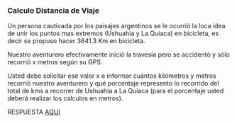 ### Calculo Distancia de Viaje

Un persona cautivada por los paisajes argentinos se le ocurrió la loca idea de unir los puntos mas extremos (Ushuahia y La Quiaca) en bicicleta, es decir se propuso hacer 3641.3 Km en bicicleta.

Nuestro aventurero efectivamente inició la travesía pero se accidentó y sólo recorrió x metros según su GPS. 

Usted debe solicitar ese valor x e informar cuántos kilómetros y metros recorrió nuestro aventurero y qué porcentaje represento lo recorrido del total de kms a recorrer de Ushuahia a La Quiaca (para el porcentaje usted deberá realizar los calculos en metros).

RESPUESTA [AQUI](https://github.com/natimmansilla/GuiaEjerciciosProgramacion-AED/blob/c5d0350a15494ad63417256155848347d9f94765/Guia%2003/G03-Ej08.py)

